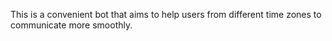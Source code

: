 This is a convenient bot that aims to help users from different time zones to communicate more smoothly.
